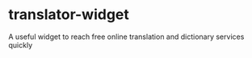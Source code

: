 # translator-widget
A useful widget to reach free online translation and dictionary services quickly
